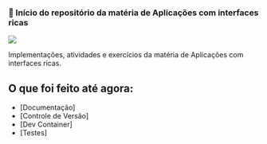### :rocket: Início do repositório da matéria de Aplicações com interfaces ricas

![](https://img.shields.io/badge/Angular-DD0031?style=for-the-badge&logo=angular&logoColor=white)

Implementações, atividades e exercícios da matéria de Aplicações com interfaces ricas.

## O que foi feito até agora:

- [Documentação]
- [Controle de Versão]
- [Dev Container]
- [Testes]

 
